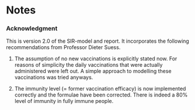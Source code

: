 # Notes 
### Acknowledgment
This is version 2.0 of the SIR-model and report. It incorporates the following recommendations from Professor Dieter Suess. 

1. The assumption of no new vaccinations is explicitly stated now.
    For reasons of simplicity the daily vaccinations that were actually administered were left out.
    A simple approach to modelling these vaccinations was tried anyways. 
    
2. The immunity level (= former vaccination efficacy) is now implemented correctly and the formulae 
   have been corrected. There is indeed a 80% level of immunity in fully immune people. 

